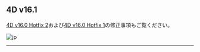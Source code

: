 ## 4D v16.1 

[4D v16.0 Hotfix 2](https://github.com/4D-JP/release-notes/blob/master/v16/16.0/hf2/)および[4D v16.0 Hotfix 1](https://github.com/4D-JP/release-notes/blob/master/v16/16.0/hf1/)の修正事項もご覧ください。

![jp](https://cloud.githubusercontent.com/assets/10509075/16182979/016305e0-36e7-11e6-816b-2335cc6f0abb.png)

---

